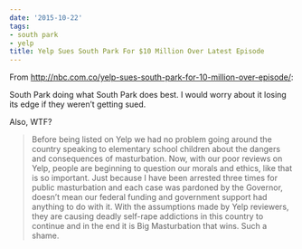 ```yaml
---
date: '2015-10-22'
tags:
- south park
- yelp
title: Yelp Sues South Park For $10 Million Over Latest Episode
---
```


From http://nbc.com.co/yelp-sues-south-park-for-10-million-over-episode/:

South Park doing what South Park does best. I would worry about it losing its edge if they weren’t getting sued.

Also, WTF?

>Before being listed on Yelp we had no problem going around the country speaking to elementary school children about the dangers and consequences of masturbation. Now, with our poor reviews on Yelp, people are beginning to question our morals and ethics, like that is so important. Just because I have been arrested three times for public masturbation and each case was pardoned by the Governor, doesn’t mean our federal funding and government support had anything to do with it. With the assumptions made by Yelp reviewers, they are causing deadly self-rape addictions in this country to continue and in the end it is Big Masturbation that wins. Such a shame.
